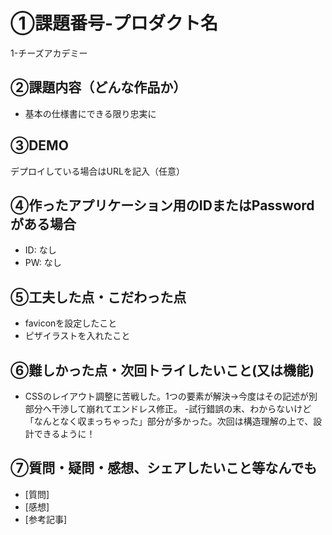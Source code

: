 # ①課題番号-プロダクト名

1-チーズアカデミー

## ②課題内容（どんな作品か）

- 基本の仕様書にできる限り忠実に

## ③DEMO

デプロイしている場合はURLを記入（任意）

## ④作ったアプリケーション用のIDまたはPasswordがある場合

- ID: なし
- PW: なし

## ⑤工夫した点・こだわった点

- faviconを設定したこと
- ピザイラストを入れたこと

## ⑥難しかった点・次回トライしたいこと(又は機能)

- CSSのレイアウト調整に苦戦した。1つの要素が解決→今度はその記述が別部分へ干渉して崩れてエンドレス修正。
-試行錯誤の末、わからないけど「なんとなく収まっちゃった」部分が多かった。次回は構造理解の上で、設計できるように！

## ⑦質問・疑問・感想、シェアしたいこと等なんでも

- [質問]
- [感想]
- [参考記事]